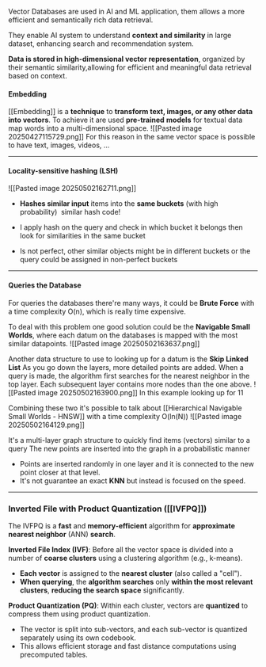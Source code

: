 Vector Databases are used in AI and ML application, them allows a more efficient and semantically rich data retrieval.

They enable AI system to understand **context and similarity** in large dataset, enhancing search and recommendation system.  

**Data is stored in high-dimensional vector representation**, organized by their semantic similarity,allowing for efficient and meaningful data retrieval based on context.

#### Embedding
[[Embedding]] is a **technique** to **transform text, images, or any other data into vectors**.
To achieve it are used **pre-trained** **models** for textual data map words into a multi-dimensional space.
![[Pasted image 20250427115729.png]]
	For this reason in the same vector space is possible to have text, images, videos, ...

***
#### Locality-sensitive hashing (LSH)
![[Pasted image 20250502162711.png]]
- **Hashes similar input** items into the **same buckets** (with high probability) 
	similar hash code!

- I apply hash on the query and check in which bucket it belongs 
	then look for similarities in the same bucket

- Is not perfect, other similar objects might be in different buckets or the query could be assigned in non-perfect buckets

***
#### Queries the Database
For queries the databases there're many ways, it could be **Brute Force** with a time complexity O(n), which is really time expensive.

To deal with this problem one good solution could be the **Navigable Small Worlds**, where each datum on the databases is mapped with the most similar datapoints.
![[Pasted image 20250502163637.png]]

Another data structure to use to looking up for a datum is the **Skip Linked List**
As you go down the layers, more detailed points are added. When a query is made, the algorithm first searches for the nearest neighbor in the top layer. Each subsequent layer contains more nodes than the one above.
![[Pasted image 20250502163900.png]]
	In this example looking up for 11

Combining these two it's possible to talk about [[Hierarchical Navigable Small Worlds - HNSW]] with a time complexity O(ln(N))
![[Pasted image 20250502164129.png]]

It's a multi-layer graph structure to quickly find items (vectors) similar to a query
The new points are inserted into the graph in a probabilistic manner 
- Points are inserted randomly in one layer and it is connected to the new point closer at that level.
- It's not guarantee an exact **KNN** but instead is focused on the speed.
***
### Inverted File with Product Quantization ([[IVFPQ]])
The IVFPQ is a **fast** and **memory-efficient** algorithm for **approximate nearest neighbor** (ANN) **search**.

**Inverted File Index (IVF)**:
Before all the vector space is divided into a number of **coarse clusters** using a clustering algorithm (e.g., k-means).

- **Each vector** is assigned to the **nearest cluster** (also called a "cell").
- **When querying**, the **algorithm searches** only **within the most relevant clusters**, **reducing the search space** significantly.

**Product Quantization (PQ)**:
Within each cluster, vectors are **quantized** to compress them using product quantization.

- The vector is split into sub-vectors, and each sub-vector is quantized separately using its own codebook.
- This allows efficient storage and fast distance computations using precomputed tables.